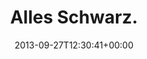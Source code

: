 ---
retweeted: false
source: <a href="http://flickr.com/services/twitter/" rel="nofollow">Flickr</a>
entities:
  hashtags: []
  symbols: []
  user_mentions: []
  urls:
  - url: http://t.co/ZWOnxuR99L
    expanded_url: http://flic.kr/u/2arqH5/aHsjJQa2tk
    display_url: flic.kr/u/2arqH5/aHsjJ…
    indices:
    - '15'
    - '37'
display_text_range:
- '0'
- '37'
favorite_count: '0'
id_str: '383569382712303616'
truncated: false
retweet_count: '0'
id: '383569382712303616'
possibly_sensitive: false
created_at: Fri Sep 27 12:30:41 +0000 2013
favorited: false
full_text: Alles Schwarz.
lang: de
quote_url: http://flic.kr/u/2arqH5/aHsjJQa2tk
tags:
- pesos:twitter
date: '2013-09-27T12:30:41+00:00'
src: https://twitter.com/bascht/status/383569382712303616
original_url: https://twitter.com/bascht/status/383569382712303616
type: twitter_tweet
text: Alles Schwarz.
title: Alles Schwarz.

---